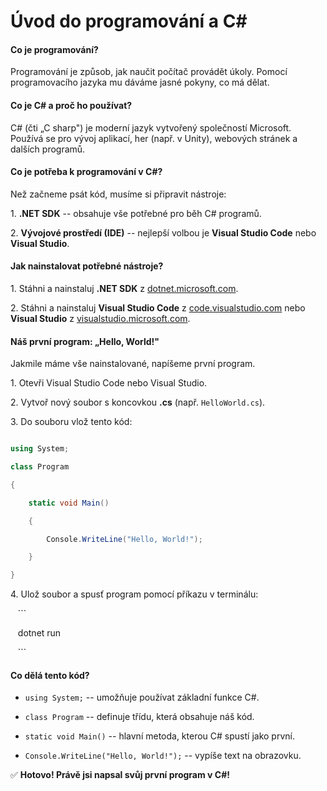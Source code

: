 Úvod do programování a C#
=========================

#### **Co je programování?**  

Programování je způsob, jak naučit počítač provádět úkoly. Pomocí programovacího jazyka mu dáváme jasné pokyny, co má dělat.

#### **Co je C# a proč ho používat?**  

C# (čti „C sharp") je moderní jazyk vytvořený společností Microsoft. Používá se pro vývoj aplikací, her (např. v Unity), webových stránek a dalších programů.

#### **Co je potřeba k programování v C#?**  

Než začneme psát kód, musíme si připravit nástroje:  

1\. **.NET SDK** -- obsahuje vše potřebné pro běh C# programů.  

2\. **Vývojové prostředí (IDE)** -- nejlepší volbou je **Visual Studio Code** nebo **Visual Studio**.

#### **Jak nainstalovat potřebné nástroje?**  

1\. Stáhni a nainstaluj **.NET SDK** z [dotnet.microsoft.com](https://dotnet.microsoft.com/).  

2\. Stáhni a nainstaluj **Visual Studio Code** z [code.visualstudio.com](https://code.visualstudio.com/) nebo **Visual Studio** z [visualstudio.microsoft.com](https://visualstudio.microsoft.com/).

#### **Náš první program: „Hello, World!"**  

Jakmile máme vše nainstalované, napíšeme první program.

1\. Otevři Visual Studio Code nebo Visual Studio.  

2\. Vytvoř nový soubor s koncovkou **.cs** (např. `HelloWorld.cs`).  

3\. Do souboru vlož tento kód:

```csharp

using System;

class Program

{

    static void Main()

    {

        Console.WriteLine("Hello, World!");

    }

}

```

4\. Ulož soubor a spusť program pomocí příkazu v terminálu:  

   ```

   dotnet run

   ```

#### **Co dělá tento kód?**  

- `using System;` -- umožňuje používat základní funkce C#.  

- `class Program` -- definuje třídu, která obsahuje náš kód.  

- `static void Main()` -- hlavní metoda, kterou C# spustí jako první.  

- `Console.WriteLine("Hello, World!");` -- vypíše text na obrazovku.

✅ **Hotovo! Právě jsi napsal svůj první program v C#!**